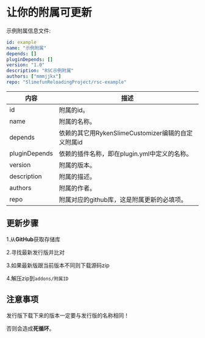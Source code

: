 # 让你的附属可更新

示例附属信息文件:

```yaml
id: example
name: "示例附属"
depends: []
pluginDepends: []
version: "1.0"
description: "RSC示例附属"
authors: ["mmmjjkx"]
repo: "SlimefunReloadingProject/rsc-example"
```
| 内容 | 描述 |
| --- | ----------- |
| id | 附属的id。 |
| name | 附属的名称。 |
| depends | 依赖的其它用RykenSlimeCustomizer编辑的自定义附属id |
| pluginDepends | 依赖的插件名称，即在plugin.yml中定义的名称。 |
| version | 附属的版本。 |
| description | 附属的描述。 |
| authors | 附属的作者。 |
| repo | 附属对应的github库，这是附属更新的必填项。 |

## 更新步骤

1.从**GitHub**获取存储库

2.寻找最新发行版并比对

3.如果最新版跟当前版本不同则下载源码zip

4.解压zip到`addons/附属ID`

## 注意事项

发行版下载下来的版本一定要与发行版的名称相同！

否则会造成**死循环**。



